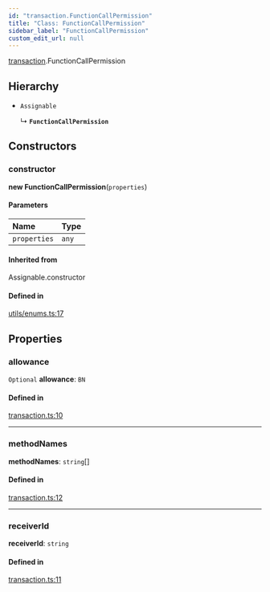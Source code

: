 ```yaml
---
id: "transaction.FunctionCallPermission"
title: "Class: FunctionCallPermission"
sidebar_label: "FunctionCallPermission"
custom_edit_url: null
---
```


[transaction](../modules/transaction.md).FunctionCallPermission

## Hierarchy

- `Assignable`

  ↳ **`FunctionCallPermission`**

## Constructors

### constructor

**new FunctionCallPermission**(`properties`)

#### Parameters

| Name | Type |
| :------ | :------ |
| `properties` | `any` |

#### Inherited from

Assignable.constructor

#### Defined in

[utils/enums.ts:17](https://github.com/near/near-api-js/blob/ef6d7fbf/packages/near-api-js/src/utils/enums.ts#L17)

## Properties

### allowance

 `Optional` **allowance**: `BN`

#### Defined in

[transaction.ts:10](https://github.com/near/near-api-js/blob/ef6d7fbf/packages/near-api-js/src/transaction.ts#L10)

___

### methodNames

 **methodNames**: `string`[]

#### Defined in

[transaction.ts:12](https://github.com/near/near-api-js/blob/ef6d7fbf/packages/near-api-js/src/transaction.ts#L12)

___

### receiverId

 **receiverId**: `string`

#### Defined in

[transaction.ts:11](https://github.com/near/near-api-js/blob/ef6d7fbf/packages/near-api-js/src/transaction.ts#L11)
